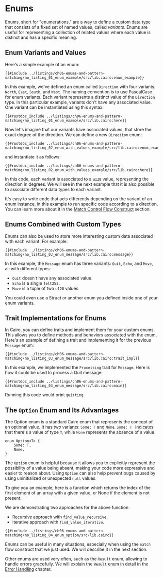 # Enums

Enums, short for "enumerations," are a way to define a custom data type that consists of a fixed set of named values, called _variants_. Enums are useful for representing a collection of related values where each value is distinct and has a specific meaning.

## Enum Variants and Values

Here's a simple example of an enum:

```rust, noplayground
{{#include ../listings/ch06-enums-and-pattern-matching/no_listing_01_enum_example/src/lib.cairo:enum_example}}
```

In this example, we've defined an enum called `Direction` with four variants: `North`, `East`, `South`, and `West`. The naming convention is to use PascalCase for enum variants. Each variant represents a distinct value of the `Direction` type. In this particular example, variants don't have any associated value. One variant can be instantiated using this syntax:

```rust, noplayground
{{#rustdoc_include ../listings/ch06-enums-and-pattern-matching/no_listing_01_enum_example/src/lib.cairo:here}}
```

Now let's imagine that our variants have associated values, that store the exact degree of the direction. We can define a new `Direction` enum:

```rust, noplayground
{{#rustdoc_include ../listings/ch06-enums-and-pattern-matching/no_listing_02_enum_with_values_example/src/lib.cairo:enum_example}}
```

and instantiate it as follows:

```rust, noplayground
{{#rustdoc_include ../listings/ch06-enums-and-pattern-matching/no_listing_02_enum_with_values_example/src/lib.cairo:here}}
```

In this code, each variant is associated to a `u128` value, representing the direction in degrees. We will see in the next example that it is also possible to associate different data types to each variant.

It's easy to write code that acts differently depending on the variant of an enum instance, in this example to run specific code according to a direction. You can learn more about it in the [Match Control Flow Construct](ch06-02-the-match-control-flow-construct.md) section.

## Enums Combined with Custom Types

Enums can also be used to store more interesting custom data associated with each variant. For example:

```rust, noplayground
{{#include ../listings/ch06-enums-and-pattern-matching/no_listing_03_enum_message/src/lib.cairo:message}}
```

In this example, the `Message` enum has three variants: `Quit`, `Echo`, and `Move`, all with different types:

- `Quit` doesn't have any associated value.
- `Echo` is a single `felt252`.
- `Move` is a tuple of two `u128` values.

You could even use a Struct or another enum you defined inside one of your enum variants.

## Trait Implementations for Enums

In Cairo, you can define traits and implement them for your custom enums. This allows you to define methods and behaviors associated with the enum. Here's an example of defining a trait and implementing it for the previous `Message` enum:

```rust, noplayground
{{#include ../listings/ch06-enums-and-pattern-matching/no_listing_03_enum_message/src/lib.cairo:trait_impl}}
```

In this example, we implemented the `Processing` trait for `Message`. Here is how it could be used to process a Quit message:

```rust, noplayground
{{#rustdoc_include ../listings/ch06-enums-and-pattern-matching/no_listing_03_enum_message/src/lib.cairo:main}}
```

Running this code would print `quitting`.

## The `Option` Enum and Its Advantages

The Option enum is a standard Cairo enum that represents the concept of an optional value. It has two variants: `Some: T` and `None`. `Some: T ` indicates that there's a value of type `T`, while `None` represents the absence of a value.

```rust,noplayground
enum Option<T> {
    Some: T,
    None,
}
```

The `Option` enum is helpful because it allows you to explicitly represent the possibility of a value being absent, making your code more expressive and easier to reason about. Using `Option` can also help prevent bugs caused by using uninitialized or unexpected `null` values.

To give you an example, here is a function which returns the index of the first element of an array with a given value, or None if the element is not present.

We are demonstrating two approaches for the above function:

- Recursive approach with `find_value_recursive`.
- Iterative approach with `find_value_iterative`.

```rust,noplayground
{{#include ../listings/ch06-enums-and-pattern-matching/no_listing_04_enum_option/src/lib.cairo}}
```

Enums can be useful in many situations, especially when using the `match` flow construct that we just used. We will describe it in the next section.

Other enums are used very often, such as the `Result` enum, allowing to handle errors gracefully. We will explain the `Result` enum in detail in the [Error Handling](ch09-02-recoverable-errors.md) chapter.
